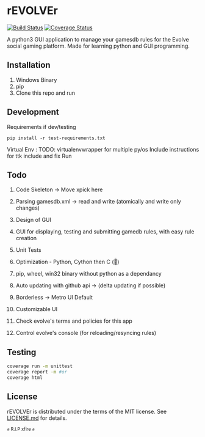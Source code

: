 # rEVOLVEr

[![Build Status](https://travis-ci.org/pathway27/revolver.svg?branch=master)](https://travis-ci.org/pathway27/revolver)
[![Coverage Status](https://coveralls.io/repos/pathway27/revolver/badge.svg?branch=master&service=github)](https://coveralls.io/github/pathway27/revolver?branch=master)

A python3 GUI application to manage your gamesdb rules for the Evolve social gaming platform. Made for learning python and GUI programming.

## Installation

1. Windows Binary
2. pip
3. Clone this repo and run

## Development

Requirements if dev/testing

```
pip install -r test-requirements.txt
```

Virtual Env : TODO: virtualenvwrapper for multiple py/os
Include instructions for ttk include and fix
Run

## Todo

1. Code Skeleton -> Move xpick here
2. Parsing gamesdb.xml -> read and write (atomically and write only changes)
3. Design of GUI
4. GUI for displaying, testing and submitting gamedb rules, with easy rule creation
8. Unit Tests
9. Optimization - Python, Cython then C (:speak_no_evil:)
10. pip, wheel, win32 binary without python as a dependancy
5. Auto updating with github api -> (delta updating if possible)
6. Borderless -> Metro UI Default
7. Customizable UI

11. Check evolve's terms and policies for this app
12. Control evolve's console (for reloading/resyncing rules)

## Testing

```bash
coverage run -m unittest
coverage report -m #or
coverage html
```

## License

rEVOLVEr is distributed under the terms of the MIT license. See [LICENSE.md](https://github.com/pathway27/revolver/blob/master/LICENSE.md) for details.

<small> :fist: R.I.P xfire :fist: </small>
